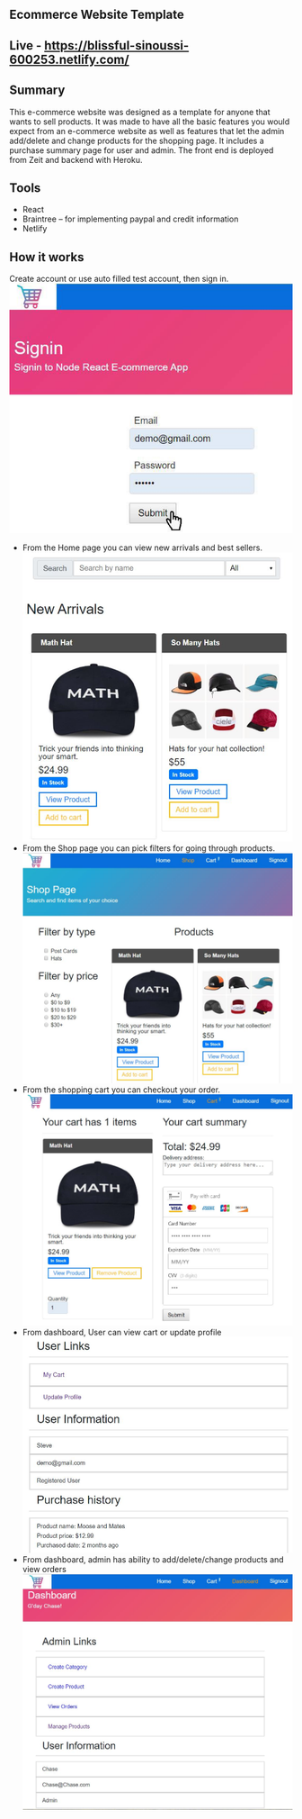 ## Ecommerce Website Template

## Live - https://blissful-sinoussi-600253.netlify.com/

## Summary 
This e-commerce website was designed as a template for anyone that wants to sell products. 
It was made to have all the basic features you would expect from an e-commerce website as well as features that let the admin add/delete and change products for the shopping page. It includes a purchase summary page for user and admin. The front end is deployed from Zeit and backend with Heroku.  

## Tools
 - React
 - Braintree – for implementing paypal and credit information
 - Netlify
 
## How it works

Create account or use auto filled test account, then sign in.
![](public/images/1.jpg)
 - From the Home page you can view new arrivals and best sellers.
![](public/images/2.JPG)
 - From the Shop page you can pick filters for going through products.
![](public/images/3.JPG)
 - From the shopping cart you can checkout your order. 
![](public/images/4.JPG)
 - From dashboard, User can view cart or update profile
![](public/images/5.JPG)
 - From dashboard, admin has ability to add/delete/change products and view orders
![](public/images/6.JPG)
